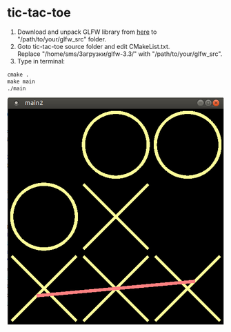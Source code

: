 # tic-tac-toe

1. Download and unpack GLFW library from [here](https://www.glfw.org/download.html) to "/path/to/your/glfw_src" folder.
2. Goto tic-tac-toe source folder and edit CMakeList.txt.  
   Replace "/home/sms/Загрузки/glfw-3.3/" with "/path/to/your/glfw_src".
3. Type in terminal:
```
cmake .
make main
./main
```

![Example play](tic_tac_toe.png)
